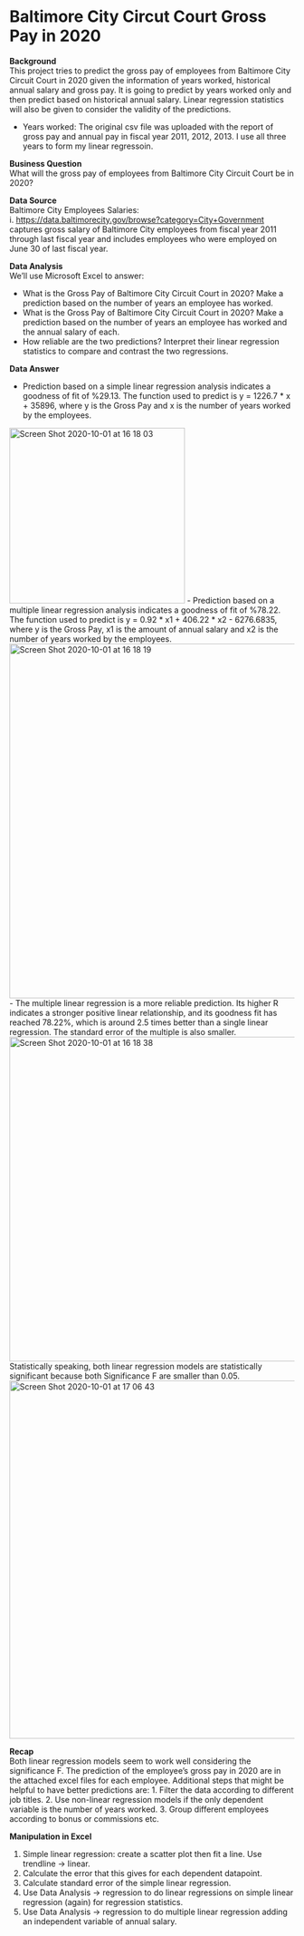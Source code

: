 # Baltimore City Circut Court Gross Pay in 2020
**Background**  
This project tries to predict the gross pay of employees from Baltimore City Circuit Court in 2020 given the information of years worked, historical annual salary and gross pay. It is going to predict by years worked only and then predict based on historical annual salary. Linear regression statistics will also be given to consider the validity of the predictions.   
- Years worked: The original csv file was uploaded with the report of gross pay and annual pay in fiscal year 2011, 2012, 2013. I use all three years to form my linear regressoin.  

**Business Question**  
What will the gross pay of employees from Baltimore City Circuit Court be in 2020?    

**Data Source**  
Baltimore City Employees Salaries:  
i. https://data.baltimorecity.gov/browse?category=City+Government captures gross salary of Baltimore City employees from fiscal year 2011 through last fiscal year and includes employees who were employed on June 30 of last fiscal year. 


**Data Analysis**   
We’ll use Microsoft Excel to answer:  
- What is the Gross Pay of Baltimore City Circuit Court in 2020? Make a prediction based on the number of years an employee has worked.  
- What is the Gross Pay of Baltimore City Circuit Court in 2020? Make a prediction based on the number of years an employee has worked and the annual salary of each.   
- How reliable are the two predictions? Interpret their linear regression statistics to compare and contrast the two regressions.  

**Data Answer**  
- Prediction based on a simple linear regression analysis indicates a goodness of fit of %29.13. The function used to predict is y = 1226.7 * x + 35896, where y is the Gross Pay and x is the number of years worked by the employees. 
<img width="310" alt="Screen Shot 2020-10-01 at 16 18 03" src="https://user-images.githubusercontent.com/70663111/94858884-b3072380-0401-11eb-8dfb-47e722893873.png">  
- Prediction based on a multiple linear regression analysis indicates a goodness of fit of %78.22. The function used to predict is y = 0.92 * x1 + 406.22 * x2 - 6276.6835, where y is the Gross Pay, x1 is the amount of annual salary and  x2 is the number of years worked by the employees.  
<img width="626" alt="Screen Shot 2020-10-01 at 16 18 19" src="https://user-images.githubusercontent.com/70663111/94858918-bc908b80-0401-11eb-94ab-5b795624bcb4.png">  
- The multiple linear regression is a more reliable prediction. Its higher R indicates a stronger positive linear relationship, and its goodness fit has reached 78.22%, which is around 2.5 times better than a single linear regression. The standard error of the multiple is also smaller. 
<img width="573" alt="Screen Shot 2020-10-01 at 16 18 38" src="https://user-images.githubusercontent.com/70663111/94858947-c87c4d80-0401-11eb-8d86-39e907abc8c2.png">   
Statistically speaking, both linear regression models are statistically significant because both Significance F are smaller than 0.05. 
<img width="632" alt="Screen Shot 2020-10-01 at 17 06 43" src="https://user-images.githubusercontent.com/70663111/94863484-86a2d580-0408-11eb-9b41-73515e0a7cbc.png">




**Recap**     
Both linear regression models seem to work well considering the significance F. The prediction of the employee’s gross pay in 2020 are in the attached excel files for each employee. Additional steps that might be helpful to have better predictions are: 1. Filter the data according to different job titles. 2. Use non-linear regression models if the only dependent variable is the number of years worked. 3. Group different employees according to bonus or commissions etc.  



**Manipulation in Excel**
1. Simple linear regression: create a scatter plot then fit a line. Use trendline -> linear.  
2. Calculate the error that this gives for each dependent datapoint.  
3. Calculate standard error of the simple linear regression.  
4. Use Data Analysis -> regression to do linear regressions on simple linear regression (again) for regression statistics.  
5. Use Data Analysis -> regression to do multiple linear regression adding an independent variable of annual salary.  
